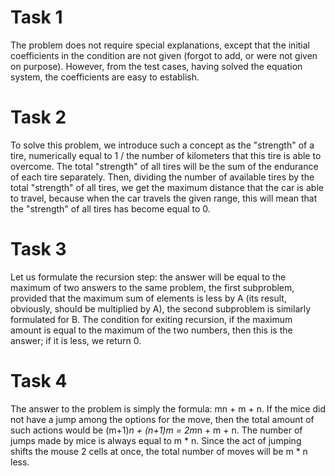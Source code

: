 # Task 1
The problem does not require special explanations, except that the initial 
	coefficients in the condition are not given (forgot to add, or were not given
	on purpose). However, from the test cases, having solved the equation system,
	the coefficients are easy to establish.
# Task 2
To solve this problem, we introduce such a concept as the "strength" of a tire,
	numerically equal to 1 / the number of kilometers that this tire is able to overcome.
	The total "strength" of all tires will be the sum of the endurance of each tire separately.
	Then, dividing the number of available tires by the total "strength" of all tires, we get
	the maximum distance that the car is able to travel, because when the car travels the
	given range, this will mean that the "strength" of all tires has become equal to 0.
# Task 3
Let us formulate the recursion step: the answer will be equal to the maximum of two
	answers to the same problem, the first subproblem, provided that the maximum sum of
	elements is less by A (its result, obviously, should be multiplied by A), 
	the second subproblem is similarly formulated for B. The condition for exiting recursion,
	if the maximum amount is equal to the maximum of the two numbers, then this is the answer;
	if it is less, we return 0.
# Task 4
The answer to the problem is simply the formula: mn + m + n. If the mice did not have a jump
	among the options for the move, then the total amount of such actions would be 
	(m+1)*n + (n+1)*m = 2*m*n + m + n. The number of jumps made by mice is always equal to m * n.
	Since the act of jumping shifts the mouse 2 cells at once, the total number of moves will be m * n less.